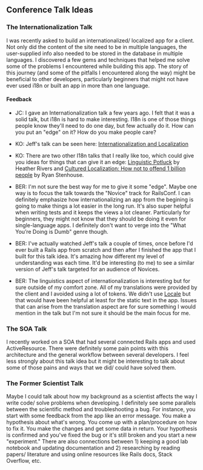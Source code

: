 ## Conference Talk Ideas

### The Internationalization Talk

I was recently asked to build an internationalized/ localized app for a client. Not only did the content of the site need to be in multiple languages, the user-supplied info also needed to be stored in the database in multiple languages. I discovered a few gems and techniques that helped me solve some of the problems I encountered while building this app. The story of this journey (and some of the pitfalls I encountered along the way) might be beneficial to other developers, particularly beginners that might not have ever used i18n or built an app in more than one language.

#### Feedback

* JC: I gave an Internationalization talk a few years ago. I felt that it was a solid talk, but i18n is hard to make interesting. I18n is one of those things people know they'll need to do one day, but few actually do it. How can you put an "edge" on it? How do you make people care?

* KO: Jeff's talk can be seen here: [Internationalization and Localization](http://www.confreaks.com/videos/1136-scrc2012-internationalization-and-localization)

* KO: There are two other I18n talks that I really like too, which could give you ideas for things that can give it an edge: [Linguistic Potluck](http://www.confreaks.com/videos/1110-gogaruco2012-linguistic-potluck-crowdsourcing-localization-in-rails) by Heather Rivers and [Cultured Localization: How not to offend 1 billion people](http://www.confreaks.com/videos/2111-arrrrcamp2012-cultured-localisation-or-how-not-to-offend-1-billion-people) by Ryan Stenhouse.

* BER: I'm not sure the best way for me to give it some "edge". Maybe one way is to focus the talk towards the "Novice" track for RailsConf. I can definitely emphasize how internationalizing an app from the begining is going to make things a lot easier in the long run. It's also super helpful when writing tests and it keeps the views a lot cleaner. Particularly for beginners, they might not know that they should be doing it even for single-language apps. I definitely don't want to verge into the "What You’re Doing is Dumb" genre though.

* BER: I've actually watched Jeff's talk a couple of times, once before I'd ever built a Rails app from scratch and then after I finished the app that I built for this talk idea. It's amazing how different my level of understanding was each time. It'd be interesting (to me) to see a similar version of Jeff's talk targeted for an audience of Novices.

* BER: The linguistics aspect of internationalization is interesting but for sure outside of my comfort zone. All of my translations were provided by the client and I avoided using a lot of tokens. We didn't use [Locale](http://www.localeapp.com) but that would have been helpful at least for the static text in the app. Issues that can arise from the translation aspect are for sure something I would mention in the talk but I'm not sure it should be the main focus for me. 


### The SOA Talk

I recently worked on a SOA that had several connected Rails apps and used ActiveResource. There were definitely some pain points with this architecture and the general workflow between several developers. I feel less strongly about this talk idea but it might be interesting to talk about some of those pains and ways that we did/ could have solved them.

### The Former Scientist Talk

Maybe I could talk about how my background as a scientist affects the way I write code/ solve problems when developing. I definitely see some parallels between the scientific method and troubleshooting a bug. For instance, you start with some feedback from the app like an error message. You make a hypothesis about what's wrong. You come up with a plan/procedure on how to fix it. You make the changes and get some data in return. Your hypothesis is confirmed and you've fixed the bug or it's still broken and you start a new "experiment." There are also connections between 1) keeping a good lab notebook and updating documentation and  2) researching by reading papers/ literature and using online resources like Rails docs, Stack Overflow, etc. 